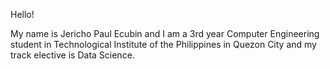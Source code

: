 Hello!

My name is Jericho Paul Ecubin and I am a 3rd year Computer Engineering student in Technological Institute of the Philippines in Quezon City and my track elective is Data Science.
